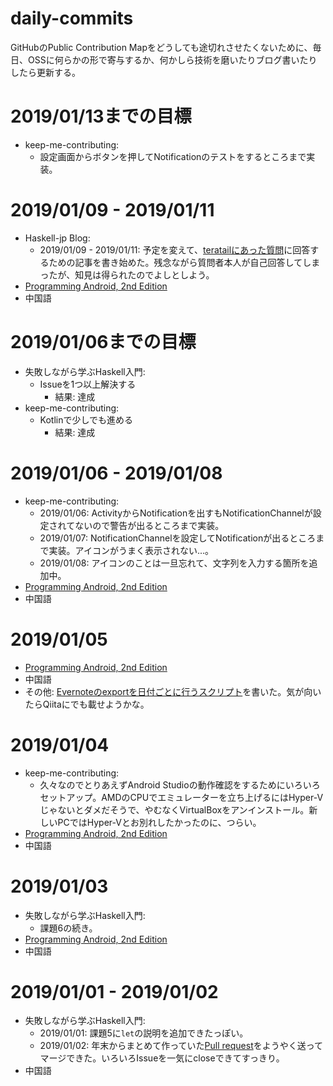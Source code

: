 <!--
Execute this vim command to push updates of this file:

:w | !bash -c 'git add README.md ; git commit -m"update" ; git push'
-->

# daily-commits

GitHubのPublic Contribution Mapをどうしても途切れさせたくないために、毎日、OSSに何らかの形で寄与するか、何かしら技術を磨いたりブログ書いたりしたら更新する。

# 2019/01/13までの目標

- keep-me-contributing:
    - 設定画面からボタンを押してNotificationのテストをするところまで実装。

# 2019/01/09 - 2019/01/11

- Haskell-jp Blog:
    - 2019/01/09 - 2019/01/11: 予定を変えて、[teratailにあった質問](https://teratail.com/questions/167461)に回答するための記事を書き始めた。残念ながら質問者本人が自己回答してしまったが、知見は得られたのでよしとしよう。
- [Programming Android, 2nd Edition](http://shop.oreilly.com/product/0636920023005.do)
- 中国語

# 2019/01/06までの目標

- 失敗しながら学ぶHaskell入門:
    - Issueを1つ以上解決する
        - 結果: 達成
- keep-me-contributing:
    - Kotlinで少しでも進める
        - 結果: 達成

# 2019/01/06 - 2019/01/08

- keep-me-contributing:
    - 2019/01/06: ActivityからNotificationを出すもNotificationChannelが設定されてないので警告が出るところまで実装。
    - 2019/01/07: NotificationChannelを設定してNotificationが出るところまで実装。アイコンがうまく表示されない...。
    - 2019/01/08: アイコンのことは一旦忘れて、文字列を入力する箇所を追加中。
- [Programming Android, 2nd Edition](http://shop.oreilly.com/product/0636920023005.do)
- 中国語

# 2019/01/05

- [Programming Android, 2nd Edition](http://shop.oreilly.com/product/0636920023005.do)
- 中国語
- その他: [Evernoteのexportを日付ごとに行うスクリプト](https://gist.github.com/igrep/843098ca14cf6fb918a7c9d4ce95a594)を書いた。気が向いたらQiitaにでも載せようかな。

# 2019/01/04

- keep-me-contributing:
    - 久々なのでとりあえずAndroid Studioの動作確認をするためにいろいろセットアップ。AMDのCPUでエミュレーターを立ち上げるにはHyper-Vじゃないとダメだそうで、やむなくVirtualBoxをアンインストール。新しいPCではHyper-Vとお別れしたかったのに、つらい。
- [Programming Android, 2nd Edition](http://shop.oreilly.com/product/0636920023005.do)
- 中国語

# 2019/01/03

- 失敗しながら学ぶHaskell入門:
    - 課題6の続き。
- [Programming Android, 2nd Edition](http://shop.oreilly.com/product/0636920023005.do)
- 中国語

# 2019/01/01 - 2019/01/02

- 失敗しながら学ぶHaskell入門:
    - 2019/01/01: 課題5に`let`の説明を追加できたっぽい。
    - 2019/01/02: 年末からまとめて作っていた[Pull request](https://github.com/haskell-jp/makeMistakesToLearnHaskell/pull/95)をようやく送ってマージできた。いろいろIssueを一気にcloseできてすっきり。
- 中国語
